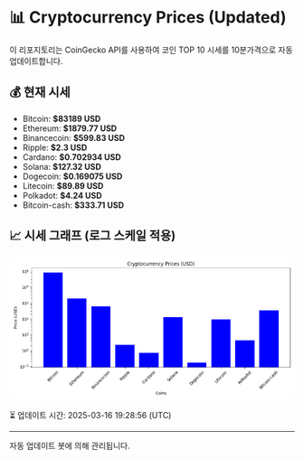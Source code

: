 
# 📊 Cryptocurrency Prices (Updated)

이 리포지토리는 CoinGecko API를 사용하여 코인 TOP 10 시세를 10분가격으로 자동 업데이트합니다.

## 💰 현재 시세
- Bitcoin: **$83189 USD**
- Ethereum: **$1879.77 USD**
- Binancecoin: **$599.83 USD**
- Ripple: **$2.3 USD**
- Cardano: **$0.702934 USD**
- Solana: **$127.32 USD**
- Dogecoin: **$0.169075 USD**
- Litecoin: **$89.89 USD**
- Polkadot: **$4.24 USD**
- Bitcoin-cash: **$333.71 USD**

## 📈 시세 그래프 (로그 스케일 적용)
![Crypto Prices](crypto_prices.png)

⏳ 업데이트 시간: 2025-03-16 19:28:56 (UTC)

---
자동 업데이트 봇에 의해 관리됩니다.

